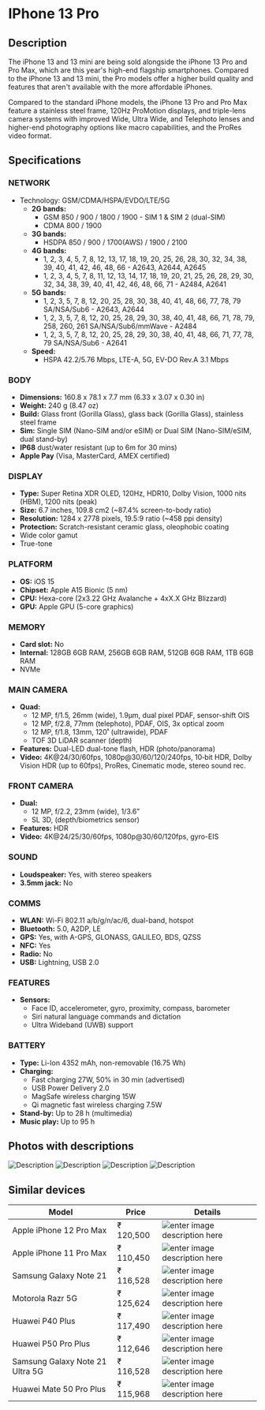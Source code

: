 # IPhone 13 Pro

## Description

The iPhone 13 and 13 mini are being sold alongside the iPhone 13 Pro and Pro Max, which are this year's high-end flagship smartphones. Compared to the iPhone 13 and 13 mini, the Pro models offer a higher build quality and features that aren't available with the more affordable iPhones. 

Compared to the standard iPhone models, the iPhone 13 Pro and Pro Max feature a stainless steel frame, 120Hz ProMotion displays, and triple-lens camera systems with improved Wide, Ultra Wide, and Telephoto lenses and higher-end photography options like macro capabilities, and the ProRes video format.

## Specifications

### NETWORK
* Technology: GSM/CDMA/HSPA/EVDO/LTE/5G
    * **2G bands:** 
        * GSM 850 / 900 / 1800 / 1900 - SIM 1 & SIM 2 (dual-SIM)
        * CDMA 800 / 1900
    * **3G bands:** 
        * HSDPA 850 / 900 / 1700(AWS) / 1900 / 2100
    * **4G bands:** 
        * 1, 2, 3, 4, 5, 7, 8, 12, 13, 17, 18, 19, 20, 25, 26, 28, 30, 32, 34, 38, 39, 40, 41, 42, 46, 48, 66 - A2643, A2644, A2645
        * 1, 2, 3, 4, 5, 7, 8, 11, 12, 13, 14, 17, 18, 19, 20, 21, 25, 26, 28, 29, 30, 32, 34, 38, 39, 40, 41, 42, 46, 48, 66, 71 - A2484, A2641
    * **5G bands:** 
        * 1, 2, 3, 5, 7, 8, 12, 20, 25, 28, 30, 38, 40, 41, 48, 66, 77, 78, 79 SA/NSA/Sub6 - A2643, A2644
        * 1, 2, 3, 5, 7, 8, 12, 20, 25, 28, 29, 30, 38, 40, 41, 48, 66, 71, 78, 79, 258, 260, 261 SA/NSA/Sub6/mmWave - A2484
        * 1, 2, 3, 5, 7, 8, 12, 20, 25, 28, 29, 30, 38, 40, 41, 48, 66, 71, 77, 78, 79 SA/NSA/Sub6 - A2641
    * **Speed:**
        * HSPA 42.2/5.76 Mbps, LTE-A, 5G, EV-DO Rev.A 3.1 Mbps

### BODY
* **Dimensions:** 160.8 x 78.1 x 7.7 mm (6.33 x 3.07 x 0.30 in)
* **Weight:** 240 g (8.47 oz)
* **Build:** Glass front (Gorilla Glass), glass back (Gorilla Glass), stainless steel frame
* **Sim:** Single SIM (Nano-SIM and/or eSIM) or Dual SIM (Nano-SIM/eSIM, dual stand-by)
* **IP68** dust/water resistant (up to 6m for 30 mins)
* **Apple Pay** (Visa, MasterCard, AMEX certified)

### DISPLAY
* **Type:** Super Retina XDR OLED, 120Hz, HDR10, Dolby Vision, 1000 nits (HBM), 1200 nits (peak)
* **Size:** 6.7 inches, 109.8 cm2 (~87.4% screen-to-body ratio)
* **Resolution:** 1284 x 2778 pixels, 19.5:9 ratio (~458 ppi density)
* **Protection:** Scratch-resistant ceramic glass, oleophobic coating
* Wide color gamut
* True-tone

### PLATFORM
* **OS:** iOS 15
* **Chipset:** Apple A15 Bionic (5 nm)
* **CPU:** Hexa-core (2x3.22 GHz Avalanche + 4xX.X GHz Blizzard)
* **GPU:** Apple GPU (5-core graphics)

### MEMORY
* **Card slot:** No
* **Internal:** 128GB 6GB RAM, 256GB 6GB RAM, 512GB 6GB RAM, 1TB 6GB RAM
* NVMe

### MAIN CAMERA
* **Quad:** 
    * 12 MP, f/1.5, 26mm (wide), 1.9µm, dual pixel PDAF, sensor-shift OIS
    * 12 MP, f/2.8, 77mm (telephoto), PDAF, OIS, 3x optical zoom
    * 12 MP, f/1.8, 13mm, 120˚ (ultrawide), PDAF
    * TOF 3D LiDAR scanner (depth)
* **Features:** Dual-LED dual-tone flash, HDR (photo/panorama)
* **Video:** 4K@24/30/60fps, 1080p@30/60/120/240fps, 10‑bit HDR, Dolby Vision HDR (up to 60fps), ProRes, Cinematic mode, stereo sound rec.

### FRONT CAMERA
* **Dual:**
    * 12 MP, f/2.2, 23mm (wide), 1/3.6"
    * SL 3D, (depth/biometrics sensor)
* **Features:** HDR
* **Video:** 4K@24/25/30/60fps, 1080p@30/60/120fps, gyro-EIS

### SOUND
* **Loudspeaker:** Yes, with stereo speakers
* **3.5mm jack:** No

### COMMS
* **WLAN:** Wi-Fi 802.11 a/b/g/n/ac/6, dual-band, hotspot
* **Bluetooth:** 5.0, A2DP, LE
* **GPS:** Yes, with A-GPS, GLONASS, GALILEO, BDS, QZSS
* **NFC:** Yes
* **Radio:** No
* **USB:** Lightning, USB 2.0

### FEATURES
* **Sensors:**
    * Face ID, accelerometer, gyro, proximity, compass, barometer
    * Siri natural language commands and dictation  
    * Ultra Wideband (UWB) support

### BATTERY
* **Type:** Li-Ion 4352 mAh, non-removable (16.75 Wh)
* **Charging:**
    * Fast charging 27W, 50% in 30 min (advertised)
    * USB Power Delivery 2.0
    * MagSafe wireless charging 15W
    * Qi magnetic fast wireless charging 7.5W
* **Stand-by:** Up to 28 h (multimedia)
* **Music play:** Up to 95 h

## Photos with descriptions
![Description](https://fdn2.gsmarena.com/vv/pics/apple/apple-iphone-13-pro-max-01.jpg)
![Description](https://fdn2.gsmarena.com/vv/pics/apple/apple-iphone-13-pro-max-1.jpg)
![Description](https://fdn2.gsmarena.com/vv/pics/apple/apple-iphone-13-pro-max-2.jpg)
![Description](https://fdn2.gsmarena.com/vv/pics/apple/apple-iphone-13-pro-max-3.jpg)

## Similar devices
| Model | Price | Details |
|--|--|--|
| Apple iPhone 12 Pro Max| ₹ 120,500 | ![enter image description here](https://i.imgur.com/znuOBK3.png) |
| Apple iPhone 11 Pro Max| ₹ 110,450 |![enter image description here](https://i.imgur.com/IQzz3Jb.png)|
| Samsung Galaxy Note 21| ₹ 116,528 |![enter image description here](https://i.imgur.com/v8PLG4z.png)|
| Motorola Razr 5G| ₹ 125,624 |![enter image description here](https://i.imgur.com/EpXfct9.png)|
| Huawei P40 Plus| ₹ 117,490 |![enter image description here](https://i.imgur.com/5nNAFcp.png)|
| Huawei P50 Pro Plus| ₹ 112,646 |![enter image description here](https://i.imgur.com/aqnsqQz.png)|
| Samsung Galaxy Note 21 Ultra 5G| ₹ 116,528 |![enter image description here](https://i.imgur.com/9zAlGlh.png)|
| Huawei Mate 50 Pro Plus| ₹ 115,968 |![enter image description here](https://i.imgur.com/32UbReq.png)|


